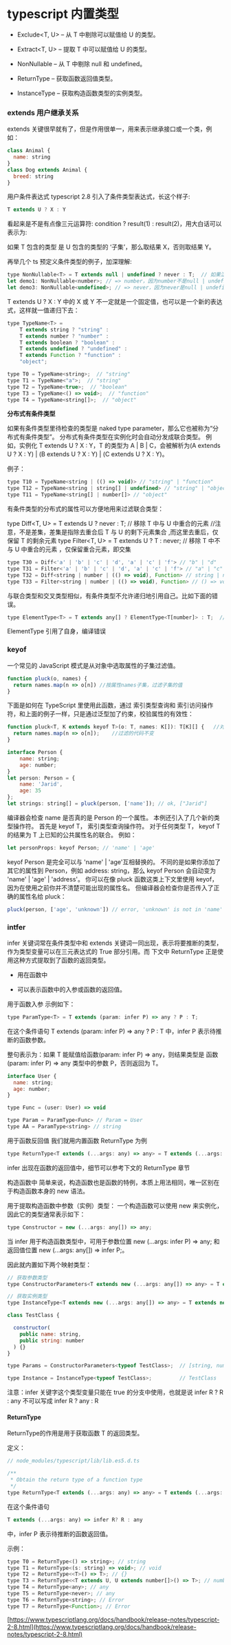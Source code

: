 # typescript 内置类型

- Exclude&lt;T, U&gt; – 从 T 中剔除可以赋值给 U 的类型。

- Extract&lt;T, U&gt; – 提取 T 中可以赋值给 U 的类型。

- NonNullable – 从 T 中剔除 null 和 undefined。

- ReturnType – 获取函数返回值类型。

- InstanceType – 获取构造函数类型的实例类型。

### extends 用户继承关系

extends 关键很早就有了，但是作用很单一，用来表示继承接口或一个类，例如：

```js
class Animal {
  name: string
}
class Dog extends Animal {
  breed: string
}
```

用户条件表达式
typescript 2.8 引入了条件类型表达式，长这个样子:

```js
T extends U ? X : Y
```

看起来是不是有点像三元运算符: condition ? result(1) : result(2)，用大白话可以表示为:

如果 T 包含的类型 是 U 包含的类型的 ‘子集’，那么取结果 X，否则取结果 Y。

再举几个 ts 预定义条件类型的例子，加深理解:

```js
type NonNullable<T> = T extends null | undefined ? never : T;  // 如果泛型参数 T 为 null 或 undefined，那么取 never，否则直接返回T。
let demo1: NonNullable<number>; // => number，因为number不是null | undefined的子集
let demo3: NonNullable<undefined>; // => never，因为never是null | undefined的子集

```

T extends U ? X : Y 中的 X 或 Y 不一定就是一个固定值，也可以是一个新的表达式，这样就一值递归下去：

```js
type TypeName<T> =
    T extends string ? "string" :
    T extends number ? "number" :
    T extends boolean ? "boolean" :
    T extends undefined ? "undefined" :
    T extends Function ? "function" :
    "object";

type T0 = TypeName<string>;  // "string"
type T1 = TypeName<"a">;  // "string"
type T2 = TypeName<true>;  // "boolean"
type T3 = TypeName<() => void>;  // "function"
type T4 = TypeName<string[]>;  // "object"

```

**分布式有条件类型**

如果有条件类型里待检查的类型是 naked type parameter，那么它也被称为“分布式有条件类型”。 分布式有条件类型在实例化时会自动分发成联合类型。 例如，实例化 T extends U ? X : Y，T 的类型为 A | B | C，会被解析为(A extends U ? X : Y) | (B extends U ? X : Y) | (C extends U ? X : Y)。

例子：

```js
type T10 = TypeName<string | (() => void)> // "string" | "function"
type T12 = TypeName<string | string[] | undefined> // "string" | "object" | "undefined"
type T11 = TypeName<string[] | number[]> // "object"
```

有条件类型的分布式的属性可以方便地用来过滤联合类型：

type Diff&lt;T, U&gt; = T extends U ? never : T; // 移除 T 中与 U 中重合的元素
//注意，不是差集，差集是指除去重合后 T 与 U 的剩下元素集合 ,而这里去重后，仅保留 T 的剩余元素
type Filter&lt;T, U&gt; = T extends U ? T : never; // 移除 T 中不与 U 中重合的元素 ，仅保留重合元素，即交集

```js
type T30 = Diff<'a' | 'b' | 'c' | 'd', 'a' | 'c' | 'f'> // "b" | "d"
type T31 = Filter<'a' | 'b' | 'c' | 'd', 'a' | 'c' | 'f'> // "a" | "c"
type T32 = Diff<string | number | (() => void), Function> // string | number
type T33 = Filter<string | number | (() => void), Function> // () => void
```

与联合类型和交叉类型相似，有条件类型不允许递归地引用自己。比如下面的错误。

```js
type ElementType<T> = T extends any[] ? ElementType<T[number]> : T;  // Error

```

ElementType 引用了自身，编译错误

### keyof

一个常见的 JavaScript 模式是从对象中选取属性的子集过滤值。

```js
function pluck(o, names) {
  return names.map(n => o[n]) //按属性names子集，过滤子集的值
}
```

下面是如何在 TypeScript 里使用此函数，通过 索引类型查询和 索引访问操作符，和上面的例子一样，只是通过泛型加了约束，校验属性的有效性：

```js
function pluck<T, K extends keyof T>(o: T, names: K[]): T[K][] {   //对入参增加约束
  return names.map(n => o[n]);    //过滤的代码不变
}

interface Person {
    name: string;
    age: number;
}
let person: Person = {
    name: 'Jarid',
    age: 35
};
let strings: string[] = pluck(person, ['name']); // ok, ["Jarid"]

```

编译器会检查 name 是否真的是 Person 的一个属性。 本例还引入了几个新的类型操作符。 首先是 keyof T， 索引类型查询操作符。 对于任何类型 T， keyof T 的结果为 T 上已知的公共属性名的联合。 例如：

```js
let personProps: keyof Person; // 'name' | 'age'
```

keyof Person 是完全可以与 'name' | 'age'互相替换的。 不同的是如果你添加了其它的属性到 Person，例如 address: string，那么 keyof Person 会自动变为 'name' | 'age' | 'address'。 你可以在像 pluck 函数这类上下文里使用 keyof，因为在使用之前你并不清楚可能出现的属性名。 但编译器会检查你是否传入了正确的属性名给 pluck：

```js
pluck(person, ['age', 'unknown']) // error, 'unknown' is not in 'name' | 'age'
```

### intfer

infer 关键词常在条件类型中和 extends 关键词一同出现，表示将要推断的类型，作为类型变量可以在三元表达式的 True 部分引用。而 下文中 ReturnType 正是使用这种方式提取到了函数的返回类型。

- 用在函数中

- 可以表示函数中的入参或函数的返回值。

用于函数入参
示例如下：

```js
type ParamType<T> = T extends (param: infer P) => any ? P : T;

```

在这个条件语句 T extends (param: infer P) => any ? P : T 中，infer P 表示待推断的函数参数。

整句表示为：如果 T 能赋值给函数(param: infer P) => any，则结果类型是 函数(param: infer P) => any 类型中的参数 P，否则返回为 T。

```js
interface User {
  name: string;
  age: number;
}

type Func = (user: User) => void

type Param = ParamType<Func> // Param = User
type AA = ParamType<string> // string
```

用于函数反回值
我们就用内置函数 ReturnType 为例

```js
type ReturnType<T extends (...args: any) => any> = T extends (...args: any) => infer R ? R : any;
```

infer 出现在函数的返回值中，细节可以参考下文的 ReturnType 章节

构造函数中
简单来说，构造函数也是函数的特例，本质上用法相同，唯一区别在于构造函数本身的 new 语法。

用于提取构造函数中参数（实例）类型：
一个构造函数可以使用 new 来实例化，因此它的类型通常表示如下：

```js
type Constructor = new (...args: any[]) => any;
```

当 infer 用于构造函数类型中，可用于参数位置 new (...args: infer P) => any; 和返回值位置 new (...args: any[]) => infer P;。

因此就内置如下两个映射类型：

```js
// 获取参数类型
type ConstructorParameters<T extends new (...args: any[]) => any> = T extends new (...args: infer P) => any ? P : never;

// 获取实例类型
type InstanceType<T extends new (...args: any[]) => any> = T extends new (...args: any[]) => infer R ? R : any;

class TestClass {

  constructor(
    public name: string,
    public string: number
  ) {}
}

type Params = ConstructorParameters<typeof TestClass>;  // [string, numbder]

type Instance = InstanceType<typeof TestClass>;         // TestClass

```

注意：infer 关键字这个类型变量只能在 true 的分支中使用，也就是说 infer R ? R : any 不可以写成 infer R ? any : R

#### ReturnType

ReturnType<T>的作用是用于获取函数 T 的返回类型。

定义：

```js
// node_modules/typescript/lib/lib.es5.d.ts

/**
 * Obtain the return type of a function type
 */
type ReturnType<T extends (...args: any) => any> = T extends (...args: any) => infer R ? R : any;

```

在这个条件语句

```js
T extends (...args: any) => infer R? R : any
```

中，infer P 表示待推断的函数返回值。

示例：

```js
type T0 = ReturnType<() => string>; // string
type T1 = ReturnType<(s: string) => void>; // void
type T2 = ReturnType<<T>() => T>; // {}
type T3 = ReturnType<<T extends U, U extends number[]>() => T>; // number[]
type T4 = ReturnType<any>; // any
type T5 = ReturnType<never>; // any
type T6 = ReturnType<string>; // Error
type T7 = ReturnType<Function>; // Error
```

[https://www.typescriptlang.org/docs/handbook/release-notes/typescript-2-8.html](https://www.typescriptlang.org/docs/handbook/release-notes/typescript-2-8.html)
